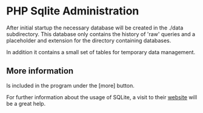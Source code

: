 PHP Sqlite Administration
=========================

After initial startup the necessary database will be created in the ./data subdirectory. 
This database only contains the history of 'raw' queries and a placeholder and extension
for the directory containing databases.

In addition it contains a small set of tables for temporary data management.

More information
----------------

Is included in the program under the [more] button.

For further information about the usage of SQLite, a visit to their [website](http://www.sqlite.org) 
will be a great help.
